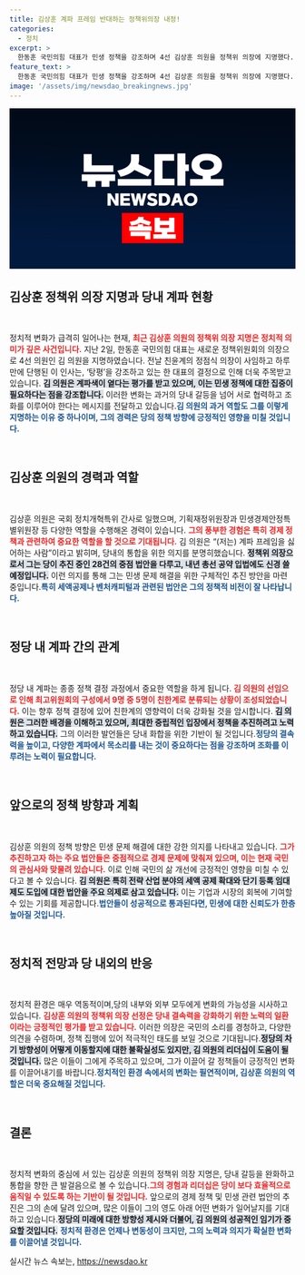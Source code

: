 ```yaml
---
title: 김상훈 계파 프레임 반대하는 정책위의장 내정!
categories:
  - 정치
excerpt: >
  한동훈 국민의힘 대표가 민생 정책을 강조하며 4선 김상훈 의원을 정책위 의장에 지명했다. 친윤과 친한계 간의 균형을 맞춘 인사로, 안정적인 경제 정책 추진을 예고한다. 이 변화가 정치 지형에 미칠 영향을 주목하라!
feature_text: >
  한동훈 국민의힘 대표가 민생 정책을 강조하며 4선 김상훈 의원을 정책위 의장에 지명했다. 친윤과 친한계 간의 균형을 맞춘 인사로, 안정적인 경제 정책 추진을 예고한다. 이 변화가 정치 지형에 미칠 영향을 주목하라!
image: '/assets/img/newsdao_breakingnews.jpg'
---
```


<p><img src="/assets/img/newsdao_breakingnews.jpg" alt="flaretime 속보" /></p>

<h2 data-ke-size="size26">김상훈 정책위 의장 지명과 당내 계파 현황</h2>

<p data-ke-size="size16">&nbsp;</p>

<p>정치적 변화가 급격히 일어나는 현재, <b><span style="color: #ee2323;">최근 김상훈 의원의 정책위 의장 지명은 정치적 의미가 깊은 사건입니다.</span></b> 지난 2일, 한동훈 국민의힘 대표는 새로운 정책위원회의 의장으로 4선 의원인 김 의원을 지명하였습니다. 전날 친윤계의 정점식 의장이 사임하고 하루 만에 단행된 이 인사는, ‘탕평’을 강조하고 있는 한 대표의 결정으로 인해 더욱 주목받고 있습니다. <b><span style="background-color: #21538527;">김 의원은 계파색이 옅다는 평가를 받고 있으며, 이는 민생 정책에 대한 집중이 필요하다는 점을 강조합니다.</span></b> 이러한 변화는 과거의 당내 갈등을 넘어 서로 협력하고 조화를 이루어야 한다는 메시지를 전달하고 있습니다.<b><span style="color: #1a5490;">김 의원의 과거 역할도 그를 이렇게 지명하는 이유 중 하나이며, 그의 경력은 당의 정책 방향에 긍정적인 영향을 미칠 것입니다.</span></b></p>

<p data-ke-size="size16">&nbsp;</p>

<h2 data-ke-size="size26">김상훈 의원의 경력과 역할</h2>

<p data-ke-size="size16">&nbsp;</p>

<p>김상훈 의원은 국회 정치개혁특위 간사로 일했으며, 기획재정위원장과 민생경제안정특별위원장 등 다양한 역할을 수행해온 경력이 있습니다. <b><span style="color: #ee2323;">그의 풍부한 경험은 특히 경제 정책과 관련하여 중요한 역할을 할 것으로 기대됩니다.</span></b> 김 의원은 “(저는) 계파 프레임을 싫어하는 사람”이라고 밝히며, 당내의 통합을 위한 의지를 분명히했습니다. <b><span style="background-color: #21538527;">정책위 의장으로서 그는 당이 추진 중인 28건의 중점 법안을 다루고, 내년 총선 공약 입법에도 신경 쓸 예정입니다.</span></b> 이런 의지를 통해 그는 민생 문제 해결을 위한 구체적인 추진 방안을 마련 중입니다.<b><span style="color: #1a5490;">특히 세액공제나 벤처캐피털과 관련된 법안은 그의 정책적 비전이 잘 나타납니다.</span></b></p>

<p data-ke-size="size16">&nbsp;</p>

<h2 data-ke-size="size26">정당 내 계파 간의 관계</h2>

<p data-ke-size="size16">&nbsp;</p>

<p>정당 내 계파는 종종 정책 결정 과정에서 중요한 역할을 하게 됩니다. <b><span style="color: #ee2323;">김 의원의 선임으로 인해 최고위원회의 구성에서 9명 중 5명이 친한계로 분류되는 상황이 조성되었습니다.</span></b> 이는 향후 정책 결정에 있어 친한계의 영향력이 더욱 강화될 것을 암시합니다. <b><span style="background-color: #21538527;">김 의원은 그러한 배경을 이해하고 있으며, 최대한 중립적인 입장에서 정책을 추진하려고 노력하고 있습니다.</span></b> 그의 이러한 발언들은 당내 화합을 위한 기반이 될 것입니다.<b><span style="color: #1a5490;">정당의 결속력을 높이고, 다양한 계파에서 목소리를 내는 것이 중요하다는 점을 강조하며 조화를 이루려는 노력이 필요합니다.</span></b></p>

<p data-ke-size="size16">&nbsp;</p>

<h2 data-ke-size="size26">앞으로의 정책 방향과 계획</h2>

<p data-ke-size="size16">&nbsp;</p>

<p>김상훈 의원의 정책 방향은 민생 문제 해결에 대한 강한 의지를 나타내고 있습니다. <b><span style="color: #ee2323;">그가 추진하고자 하는 주요 법안들은 중점적으로 경제 문제에 맞춰져 있으며, 이는 현재 국민의 관심사와 맞물려 있습니다.</span></b> 이로 인해 국민의 삶 개선에 긍정적인 영향을 미칠 수 있다고 볼 수 있습니다. <b><span style="background-color: #21538527;">김 의원은 특히 전략 산업 분야의 세액 공제 확대와 단기 등록 임대제도 도입에 대한 법안을 주요 의제로 삼고 있습니다.</span></b> 이는 기업과 시장의 회복에 기여할 수 있는 기회를 제공합니다.<b><span style="color: #1a5490;">법안들이 성공적으로 통과된다면, 민생에 대한 신뢰도가 한층 높아질 것입니다.</span></b></p>

<p data-ke-size="size16">&nbsp;</p>

<h2 data-ke-size="size26">정치적 전망과 당 내외의 반응</h2>

<p data-ke-size="size16">&nbsp;</p>

<p>정치적 환경은 매우 역동적이며,당의 내부와 외부 모두에게 변화의 가능성을 시사하고 있습니다. <b><span style="color: #ee2323;">김상훈 의원의 정책위 의장 선정은 당내 결속력을 강화하기 위한 노력의 일환이라는 긍정적인 평가를 받고 있습니다.</span></b> 이러한 의장은 국민의 소리를 경청하고, 다양한 의견을 수렴하며, 정책 집행에 있어 적극적인 태도를 보일 것으로 기대됩니다.<b><span style="background-color: #21538527;">정당의 차기 방향성이 어떻게 이동할지에 대한 불확실성도 있지만, 김 의원의 리더십이 도움이 될 것입니다.</span></b> 많은 이들이 그에게 주목하고 있으며, 그가 이끌어 갈 정책들이 긍정적인 변화를 이끌어내기를 바랍니다.<b><span style="color: #1a5490;">정치적인 환경 속에서의 변화는 필연적이며, 김상훈 의원의 역할은 더욱 중요해질 것입니다.</span></b></p>

<p data-ke-size="size16">&nbsp;</p>

<h2 data-ke-size="size26">결론</h2>

<p data-ke-size="size16">&nbsp;</p>

<p>정치적 변화의 중심에 서 있는 김상훈 의원의 정책위 의장 지명은, 당내 갈등을 완화하고 통합을 향한 큰 발걸음으로 볼 수 있습니다.<b><span style="color: #ee2323;">그의 경험과 리더십은 당이 보다 효율적으로 움직일 수 있도록 하는 기반이 될 것입니다.</span></b> 앞으로의 경제 정책 및 민생 관련 법안의 추진은 그의 손에 달려 있으며, 많은 이들이 그의 영도 아래 어떤 변화가 일어날지를 기대하고 있습니다.<b><span style="background-color: #21538527;">정당의 미래에 대한 방향성 제시와 더불어, 김 의원의 성공적인 임기가 중요할 것입니다.</span></b> <b><span style="color: #1a5490;">정치적 환경은 언제나 변동성이 크지만, 그의 노력과 의지가 확실한 변화를 이끌어낼 것입니다.</span></b></p>
실시간 뉴스 속보는, <a href="https://newsdao.kr" rel="dofollow">https://newsdao.kr</a>


